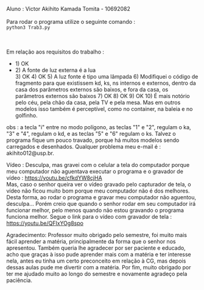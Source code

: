 Aluno : Victor Akihito Kamada Tomita - 10692082<br>
<br>
Para rodar o programa utilize o seguinte comando : <br>
       <code>python3 Trab3.py</code>
<br>
<br>
<br>
 
 
Em relação aos requisitos do trabalho :
<ul>
    <li>1) OK </li>
    <li>2) A fonte de luz externa é a lua <br>
    3) OK
    4) OK
    5) A luz fonte é tipo uma lâmpada
    6) Modifiquei o código de fragmento para que existissem kd, ks, ns internos e externos, dentro da casa dos parâmetros externos são baixos, e fora da casa, os parâmetros externos são baixos
    7) OK
    8) OK
    9) OK
    10) É mais notório pelo céu, pela chão da casa, pela TV e pela mesa. Mas em outros modelos isso também é perceptível, como no container, na baleia e no golfinho.
</ul>
obs : a tecla "i" entre no modo polígono, as teclas "1" e "2", regulam o ka, "3" e "4", regulam o kd, e as teclas "5" e "6" regulam o ks. Talvez o programa fique um pouco travado, porque há muitos modelos sendo carregados e desenhados. Qualquer problema meu e-mail é : akihito012@usp.br.
 
 
Vídeo :
    Desculpa, mas gravei com o celular a tela do computador porque meu computador não aguentava executar o programa e o gravador de vídeo :
    https://youtu.be/cfkdYW8cjHA    
    Mas, caso o senhor queira ver o vídeo gravado pelo capturador de tela, o vídeo não ficou muito bom porque meu computador não é dos melhores. Desta forma, ao rodar o programa e gravar meu computador não aguentou, desculpa... 
    Porém creio que quando o senhor rodar em seu computador irá funcionar melhor, pelo menos quando não estou gravando o programa funciona melhor. 
    Segue o link para o vídeo com gravador de tela :
    https://youtu.be/QFIxYOg8spo
 
 
 
 
Agradecimento:
    Professor muito obrigado pelo semestre, foi muito mais fácil aprender a matéria, principalmente da forma que o senhor nos apresentou. Também queria lhe agradecer por ser paciente e educado, acho que graças à isso pude aprender mais com a matéria e ter interesse nela, antes eu tinha um certo preconceito em relação à CG, mas depois dessas aulas pude me divertir com a matéria. Por fim, muito obrigado por ter me ajudado muito ao longo do semestre e novamente agradeço pela paciência.
 

